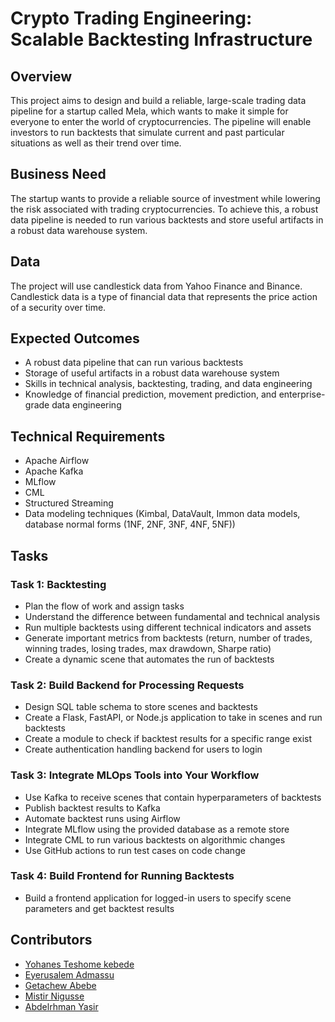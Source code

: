 **Crypto Trading Engineering: Scalable Backtesting Infrastructure**
===========================================================

**Overview**
--------

This project aims to design and build a reliable, large-scale trading data pipeline for a startup called Mela, which wants to make it simple for everyone to enter the world of cryptocurrencies. The pipeline will enable investors to run backtests that simulate current and past particular situations as well as their trend over time.

**Business Need**
-------------

The startup wants to provide a reliable source of investment while lowering the risk associated with trading cryptocurrencies. To achieve this, a robust data pipeline is needed to run various backtests and store useful artifacts in a robust data warehouse system.

**Data**
-----

The project will use candlestick data from Yahoo Finance and Binance. Candlestick data is a type of financial data that represents the price action of a security over time.

**Expected Outcomes**
------------------

* A robust data pipeline that can run various backtests
* Storage of useful artifacts in a robust data warehouse system
* Skills in technical analysis, backtesting, trading, and data engineering
* Knowledge of financial prediction, movement prediction, and enterprise-grade data engineering

**Technical Requirements**
-------------------------

* Apache Airflow
* Apache Kafka
* MLflow
* CML
* Structured Streaming
* Data modeling techniques (Kimbal, DataVault, Immon data models, database normal forms (1NF, 2NF, 3NF, 4NF, 5NF))

**Tasks**
------

### Task 1: Backtesting

* Plan the flow of work and assign tasks
* Understand the difference between fundamental and technical analysis
* Run multiple backtests using different technical indicators and assets
* Generate important metrics from backtests (return, number of trades, winning trades, losing trades, max drawdown, Sharpe ratio)
* Create a dynamic scene that automates the run of backtests

### Task 2: Build Backend for Processing Requests

* Design SQL table schema to store scenes and backtests
* Create a Flask, FastAPI, or Node.js application to take in scenes and run backtests
* Create a module to check if backtest results for a specific range exist
* Create authentication handling backend for users to login

### Task 3: Integrate MLOps Tools into Your Workflow

* Use Kafka to receive scenes that contain hyperparameters of backtests
* Publish backtest results to Kafka
* Automate backtest runs using Airflow
* Integrate MLflow using the provided database as a remote store
* Integrate CML to run various backtests on algorithmic changes
* Use GitHub actions to run test cases on code change

### Task 4: Build Frontend for Running Backtests

* Build a frontend application for logged-in users to specify scene parameters and get backtest results

**Contributors**
------

- [Yohanes Teshome kebede](https://github.com/Yohanes213)
- [Eyerusalem Admassu](https://github.com/jadmassu)
- [Getachew Abebe](https://github.com/GetachewAbebe)
- [Mistir Nigusse](https://github.com/mistir-nigusse)
- [Abdelrhman Yasir](https://github.com/AB-y1)
